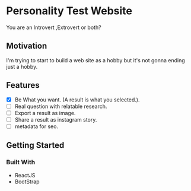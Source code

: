 
# Personality Test Website
You are an Introvert ,Extrovert or both?

## Motivation

I'm trying to start to build a web site as a hobby but it's not gonna ending just a hobby.

## Features
- [x] Be What you want. (A result is what you selected.).
- [ ] Real question with relatable research.
- [ ] Export a result as image.
- [ ] Share a result as instagram story.
- [ ] metadata for seo.

## Getting Started

### Built With
- ReactJS
- BootStrap
